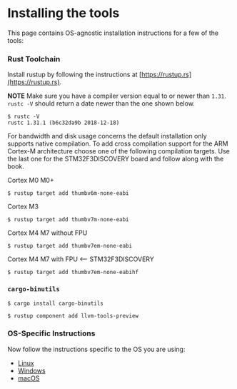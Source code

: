 # Installing the tools

This page contains OS-agnostic installation instructions for a few of the tools:

### Rust Toolchain

Install rustup by following the instructions at [https://rustup.rs](https://rustup.rs).

**NOTE** Make sure you have a compiler version equal to or newer than `1.31`. `rustc
-V` should return a date newer than the one shown below.

``` console
$ rustc -V
rustc 1.31.1 (b6c32da9b 2018-12-18)
```

For bandwidth and disk usage concerns the default installation only supports
native compilation. To add cross compilation support for the ARM Cortex-M
architecture choose one of the following compilation targets. Use the last one
for the STM32F3DISCOVERY board and follow along with the book.

Cortex M0 M0+
``` console
$ rustup target add thumbv6m-none-eabi
```

Cortex M3
``` console
$ rustup target add thumbv7m-none-eabi
```

Cortex M4 M7 without FPU
``` console
$ rustup target add thumbv7em-none-eabi
```

Cortex M4 M7 with FPU <-- STM32F3DISCOVERY
``` console
$ rustup target add thumbv7em-none-eabihf
```

### `cargo-binutils`

``` console
$ cargo install cargo-binutils

$ rustup component add llvm-tools-preview
```

### OS-Specific Instructions

Now follow the instructions specific to the OS you are using:

- [Linux](install/linux.md)
- [Windows](install/windows.md)
- [macOS](install/macos.md)
